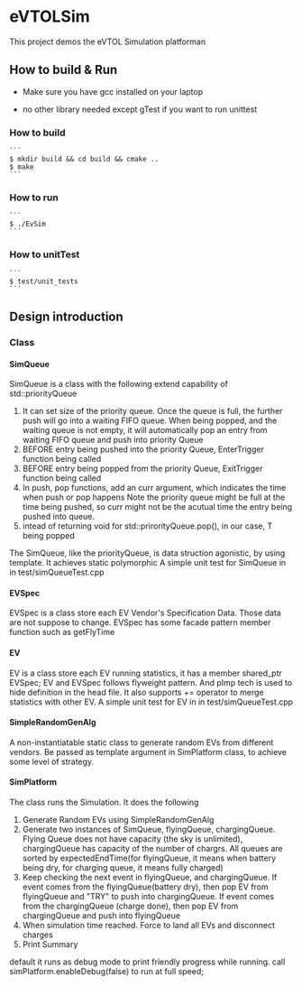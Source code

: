 # eVTOLSim

This project demos the eVTOL Simulation platforman

## How to build & Run

* Make sure you have gcc installed on your laptop

* no other library needed except gTest if you want to run unittest

### How to build
    ```
    $ mkdir build && cd build && cmake ..
    $ make
    ```

### How to run
    ```
    $ ./EvSim
    ```

### How to unitTest
    ```
    $ test/unit_tests
    ```

## Design introduction

### Class

#### SimQueue

SimQueue is a class with the following extend capability of std::priorityQueue

1.  It can set size of the priority queue. Once the queue is full, the further push will go into a waiting
    FIFO queue. When being popped, and the waiting queue is not empty, it will automatically pop an
    entry from waiting FIFO queue and push into priority Queue
2.  BEFORE entry being pushed into the priority Queue, EnterTrigger function being called
3.  BEFORE entry being popped from the priority Queue, ExitTrigger function being called
4.  In push, pop functions, add an curr argument, which indicates the time when push or pop happens
    Note the priority queue might be full at the time being pushed, so curr might not be the acutual time
    the entry being pushed into queue.
5.  intead of returning void for std::prirorityQueue.pop(), in our case, T being popped

The SimQueue, like the priorityQueue, is data struction agonistic, by using template. It achieves static polymorphic
A simple unit test for SimQueue in in test/simQueueTest.cpp

#### EVSpec

EVSpec is a class store each EV Vendor's Specification Data. Those data are not suppose to change. EVSpec has some facade pattern member function such as getFlyTime

#### EV

EV is a class store each EV running statistics, it has a member shared_ptr<EVSpec> EVSpec; EV and EVSpec follows flyweight pattern. And pImp tech is used to hide definition in the head file. It also supports += operator to merge statistics with other EV.
A simple unit test for EV in in test/simQueueTest.cpp

#### SimpleRandomGenAlg

A non-instantiatable static class to generate random EVs from different vendors. Be passed as template argument in SimPlatform class, to achieve some level of strategy.

#### SimPlatform

The class runs the Simulation. It does the following

1. Generate Random EVs using SimpleRandomGenAlg
2. Generate two instances of SimQueue, flyingQueue, chargingQueue. Flying Queue does not have capacity (the sky is unlimited), chargingQueue has capacity of the number of chargrs. All queues are sorted by expectedEndTime(for flyingQueue, it means when battery being dry, for charging queue, it means fully charged)
3. Keep checking the next event in flyingQueue, and chargingQueue. If event comes from the flyingQueue(battery dry), then pop EV from flyingQueue and "TRY" to push into chargingQueue. If event comes from the chargingQueue (charge done), then pop EV from chargingQueue and push into flyingQueue
4. When simulation time reached. Force to land all EVs and disconnect charges
5. Print Summary

default it runs as debug mode to print friendly progress while running. call simPlatform.enableDebug(false) to run at full speed;

